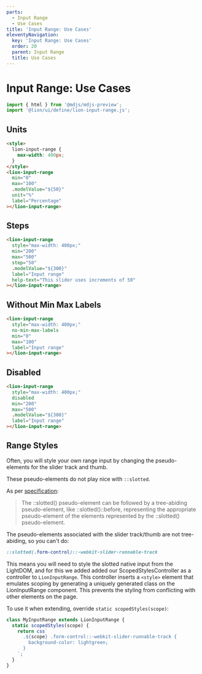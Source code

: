 ```yaml
---
parts:
  - Input Range
  - Use Cases
title: 'Input Range: Use Cases'
eleventyNavigation:
  key: 'Input Range: Use Cases'
  order: 20
  parent: Input Range
  title: Use Cases
---
```

# Input Range: Use Cases

```js script
import { html } from '@mdjs/mdjs-preview';
import '@lion/ui/define/lion-input-range.js';
```

## Units

```html preview-story
<style>
  lion-input-range {
    max-width: 400px;
  }
</style>
<lion-input-range
  min="0"
  max="100"
  .modelValue="${50}"
  unit="%"
  label="Percentage"
></lion-input-range>
```

## Steps

```html preview-story
<lion-input-range
  style="max-width: 400px;"
  min="200"
  max="500"
  step="50"
  .modelValue="${300}"
  label="Input range"
  help-text="This slider uses increments of 50"
></lion-input-range>
```

## Without Min Max Labels

```html preview-story
<lion-input-range
  style="max-width: 400px;"
  no-min-max-labels
  min="0"
  max="100"
  label="Input range"
></lion-input-range>
```

## Disabled

```html preview-story
<lion-input-range
  style="max-width: 400px;"
  disabled
  min="200"
  max="500"
  .modelValue="${300}"
  label="Input range"
></lion-input-range>
```

## Range Styles

Often, you will style your own range input by changing the pseudo-elements for the slider track and thumb.

These pseudo-elements do not play nice with `::slotted`.

As per [specification](https://drafts.csswg.org/css-scoping/#slotted-pseudo):

> The ::slotted() pseudo-element can be followed by a tree-abiding pseudo-element,
> like ::slotted()::before, representing the appropriate pseudo-element of the elements
> represented by the ::slotted() pseudo-element.

The pseudo-elements associated with the slider track/thumb are not tree-abiding, so you can't do:

```css
::slotted(.form-control)::-webkit-slider-runnable-track
```

This means you will need to style the slotted native input from the LightDOM,
and for this we added added our ScopedStylesController as a controller to `LionInputRange`.
This controller inserts a `<style>` element
that emulates scoping by generating a uniquely generated class on the LionInputRange component.
This prevents the styling from conflicting with other elements on the page.

To use it when extending, override `static scopedStyles(scope)`:

```js
class MyInputRange extends LionInputRange {
  static scopedStyles(scope) {
    return css`
      .${scope} .form-control::-webkit-slider-runnable-track {
        background-color: lightgreen;
      }
    `;
  }
}
```
